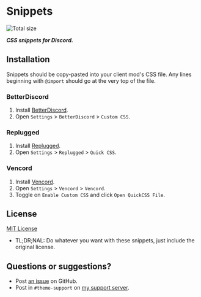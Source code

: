 # Snippets
![Total size](https://img.shields.io/github/repo-size/MiniDiscordThemes/Snippets?style=flat-square "Total size")

***CSS snippets for Discord.***

## Installation
Snippets should be copy-pasted into your client mod's CSS file. Any lines beginning with `@import` should go at the very top of the file.

### BetterDiscord
1. Install [BetterDiscord](https://betterdiscord.app/).
2. Open `Settings` > `BetterDiscord` > `Custom CSS`.

### Replugged
1. Install [Replugged](https://replugged.dev/).
2. Open `Settings` > `Replugged` > `Quick CSS`.

### Vencord
1. Install [Vencord](https://github.com/Vendicated/Vencord).
2. Open `Settings` > `Vencord` > `Vencord`.
3. Toggle on `Enable Custom CSS` and click `Open QuickCSS File`.

## License
[MIT License](https://github.com/MiniDiscordThemes/Snippets/blob/main/LICENSE)
- <span title="Too long; didn't read; not a lawyer">TL;DR;NAL</span>: Do whatever you want with these snippets, just include the original license.

## Questions or suggestions?
- Post [an issue](https://github.com/MiniDiscordThemes/Snippets/issues) on GitHub.
- Post in `#theme-support` on [my support server](https://discord.gg/uy8nKQVatp).